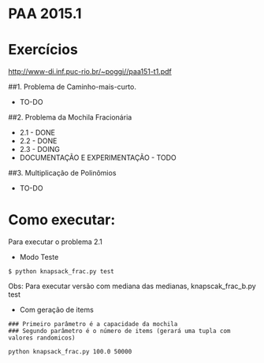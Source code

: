 # PAA 2015.1

# Exercícios

http://www-di.inf.puc-rio.br/~poggi//paa151-t1.pdf

##1. Problema de Caminho-mais-curto.
- TO-DO

##2. Problema da Mochila Fracionária
- 2.1 - DONE
- 2.2 - DONE
- 2.3 - DOING
- DOCUMENTAÇÃO E EXPERIMENTAÇÃO - TODO

##3. Multiplicação de Polinômios
- TO-DO

# Como executar:

Para executar o problema 2.1

- Modo Teste

```
$ python knapsack_frac.py test
```

Obs: Para executar versão com mediana das medianas, knapscak_frac_b.py test

- Com geração de items

```
### Primeiro parâmetro é a capacidade da mochila
### Segundo parâmetro é o número de items (gerará uma tupla com valores randomicos)

python knapsack_frac.py 100.0 50000
```
